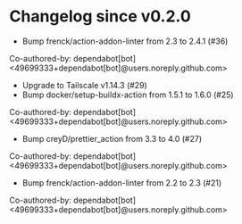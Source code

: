 # Changelog since v0.2.0
- Bump frenck/action-addon-linter from 2.3 to 2.4.1 (#36)

Co-authored-by: dependabot[bot] <49699333+dependabot[bot]@users.noreply.github.com> 
- Upgrade to Tailscale v1.14.3 (#29) 
- Bump docker/setup-buildx-action from 1.5.1 to 1.6.0 (#25)

Co-authored-by: dependabot[bot] <49699333+dependabot[bot]@users.noreply.github.com> 
- Bump creyD/prettier_action from 3.3 to 4.0 (#27)

Co-authored-by: dependabot[bot] <49699333+dependabot[bot]@users.noreply.github.com> 
- Bump frenck/action-addon-linter from 2.2 to 2.3 (#21)

Co-authored-by: dependabot[bot] <49699333+dependabot[bot]@users.noreply.github.com> 
